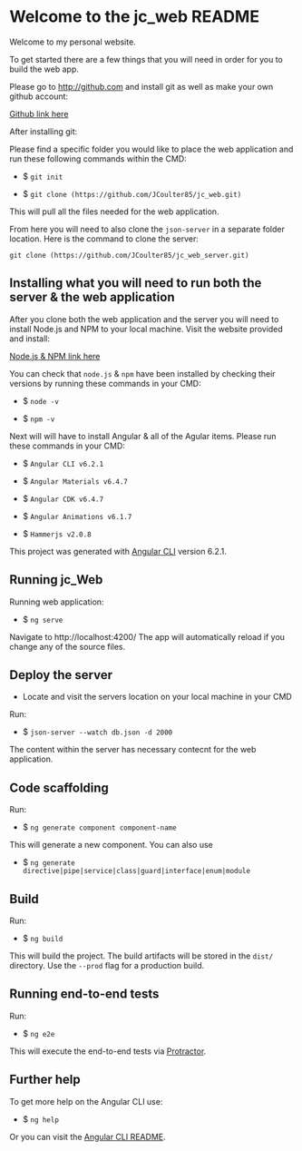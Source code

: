 # Welcome to the jc_web README

Welcome to my personal website.

To get started there are a few things that you will need in order for you to build the web app.

Please go to http://github.com and install git as well as make your own github account:

[Github link here](http://github.com/)

After installing git:

Please find a specific folder you would like to place the web application and run these following commands within the CMD:

- $ `git init`

- $ `git clone (https://github.com/JCoulter85/jc_web.git)`

This will pull all the files needed for the web application.

From here you will need to also clone the `json-server` in a separate folder location. Here is the command to clone the server:

`git clone (https://github.com/JCoulter85/jc_web_server.git)`

## Installing what you will need to run both the server & the web application

After you clone both the web application and the server you will need to install Node.js and NPM to your local machine. Visit the website provided and install:

[Node.js & NPM link here](https://nodejs.org)

You can check that `node.js` & `npm` have been installed by checking their versions by running these commands in your CMD:

- $ `node -v`

- $ `npm -v`

Next will will have to install Angular & all of the Agular items. Please run these commands in your CMD:

- $ `Angular CLI v6.2.1`

- $ `Angular Materials v6.4.7`

- $ `Angular CDK v6.4.7`

- $ `Angular Animations v6.1.7`

- $ `Hammerjs v2.0.8`

This project was generated with [Angular CLI](https://github.com/angular/angular-cli) version 6.2.1.

## Running jc_Web

Running web application:

- $ `ng serve`

Navigate to http://localhost:4200/ The app will automatically reload if you change any of the source files.

## Deploy the server

- Locate and visit the servers location on your local machine in your CMD

Run:

- $ `json-server --watch db.json -d 2000`

The content within the server has necessary contecnt for the web application.

## Code scaffolding

Run:

- $ `ng generate component component-name`

This will generate a new component. You can also use

- $ `ng generate directive|pipe|service|class|guard|interface|enum|module`

## Build

Run:

- $ `ng build`

This will build the project. The build artifacts will be stored in the `dist/` directory. Use the `--prod` flag for a production build.

## Running end-to-end tests

Run:

- $ `ng e2e`

This will execute the end-to-end tests via [Protractor](http://www.protractortest.org/).

## Further help

To get more help on the Angular CLI use:

- $ `ng help`

Or you can visit the [Angular CLI README](https://github.com/angular/angular-cli/blob/master/README.md).
